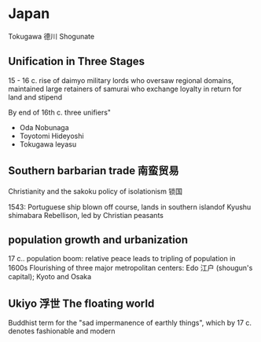 # Japan
Tokugawa 德川 Shogunate

## Unification in Three Stages
15 - 16 c. rise of daimyo military lords who oversaw regional domains, maintained large retainers of samurai who exchange loyalty in return for land and stipend

By end of 16th c. three unifiers"
 - Oda Nobunaga
 - Toyotomi Hideyoshi
 - Tokugawa leyasu

## Southern barbarian trade 南蛮贸易
Christianity and the sakoku policy of isolationism 锁国

1543: Portuguese ship blown off course, lands in southern islandof Kyushu
shimabara Rebellison, led by Christian peasants

## population growth and urbanization
17 c.. population boom: relative peace leads to tripling of population in 1600s
Flourishing of three major metropolitan centers: Edo 江户 (shougun's capital); Kyoto and Osaka
## Ukiyo 浮世 The floating world
Buddhist term for the "sad impermanence of earthly things", which by 17 c. denotes fashionable and modern 

